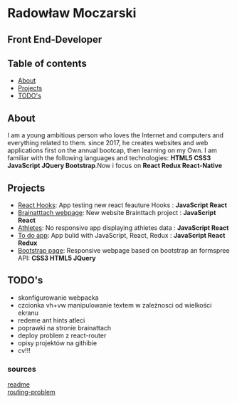 # Radowław Moczarski
## Front End-Developer

## Table of contents
- [About](#About)
- [Projects](#Projects)
- [TODO's](#TODO's)

## About 
I am a young ambitious person who loves the Internet and computers and everything related to them. since 2017, he creates websites and web applications first on the annual bootcap, then learning on my Own. I am familiar with the following languages and technologies: **HTML5 CSS3 JavaScript JQuery Bootstrap**.Now i focus on **React Redux React-Native**
## Projects
- [React Hooks](https://github.com/radeth/react-hooks): App testing new react feauture Hooks : **JavaScript React**</br>
- [Brainatttach webpage](https://github.com/radeth/brainattach-v2): New website Brainttach project : **JavaScript React**</br>
- [Athletes](https://github.com/radeth/athletes): No responsive app displaying athletes data : **JavaScript React** </br>
- [To do app](https://github.com/radeth/to-do-list): App bulid with JavaScript, React, Redux : **JavaScript React Redux** </br>
- [Bootstrap page](https://github.com/radeth/bootstrap-page): Responsive webpage based on bootstrap an formspree API: **CSS3 HTML5 JQuery**</br>
## TODO's
- skonfigurowanie webpacka
- czcionka vh+vw manipulowanie textem w zależnosci od wielkości ekranu
- redeme ant hints atleci
- poprawki na stronie brainattach
- deploy problem z react-router
- opisy projektów na githibie
- cv!!!
### sources

[readme](https://www.flynerd.pl/2018/06/jak-napisac-dobre-readme-projektu-na-githubie.html?fbclid=IwAR3KRM35CvWppCV54lOlproiWO3x3GA_RNRXm1_-nufLAZVOMOyGHdsry6Y)</br>
[routing-problem](https://medium.com/@Dragonza/react-router-problem-with-gh-pages-c93a5e243819)



